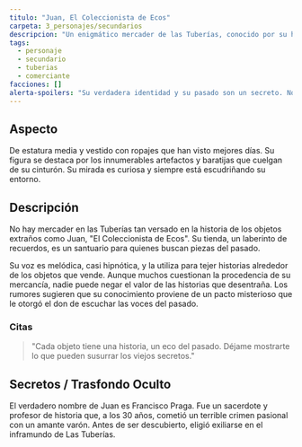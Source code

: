 ```yaml
---
titulo: "Juan, El Coleccionista de Ecos"
carpeta: 3_personajes/secundarios
descripcion: "Un enigmático mercader de las Tuberías, conocido por su habilidad para desentrañar la historia oculta en objetos extraños."
tags:
  - personaje
  - secundario
  - tuberias
  - comerciante
facciones: []
alerta-spoilers: "Su verdadera identidad y su pasado son un secreto. No debe ser revelado a los jugadores."
---
```


## Aspecto

De estatura media y vestido con ropajes que han visto mejores días. Su figura se destaca por los innumerables artefactos y baratijas que cuelgan de su cinturón. Su mirada es curiosa y siempre está escudriñando su entorno.

## Descripción

No hay mercader en las Tuberías tan versado en la historia de los objetos extraños como Juan, "El Coleccionista de Ecos". Su tienda, un laberinto de recuerdos, es un santuario para quienes buscan piezas del pasado.

Su voz es melódica, casi hipnótica, y la utiliza para tejer historias alrededor de los objetos que vende. Aunque muchos cuestionan la procedencia de su mercancía, nadie puede negar el valor de las historias que desentraña. Los rumores sugieren que su conocimiento proviene de un pacto misterioso que le otorgó el don de escuchar las voces del pasado.

### Citas

> "Cada objeto tiene una historia, un eco del pasado. Déjame mostrarte lo que pueden susurrar los viejos secretos."

## Secretos / Trasfondo Oculto

El verdadero nombre de Juan es Francisco Praga. Fue un sacerdote y profesor de historia que, a los 30 años, cometió un terrible crimen pasional con un amante varón. Antes de ser descubierto, eligió exiliarse en el inframundo de Las Tuberías.


